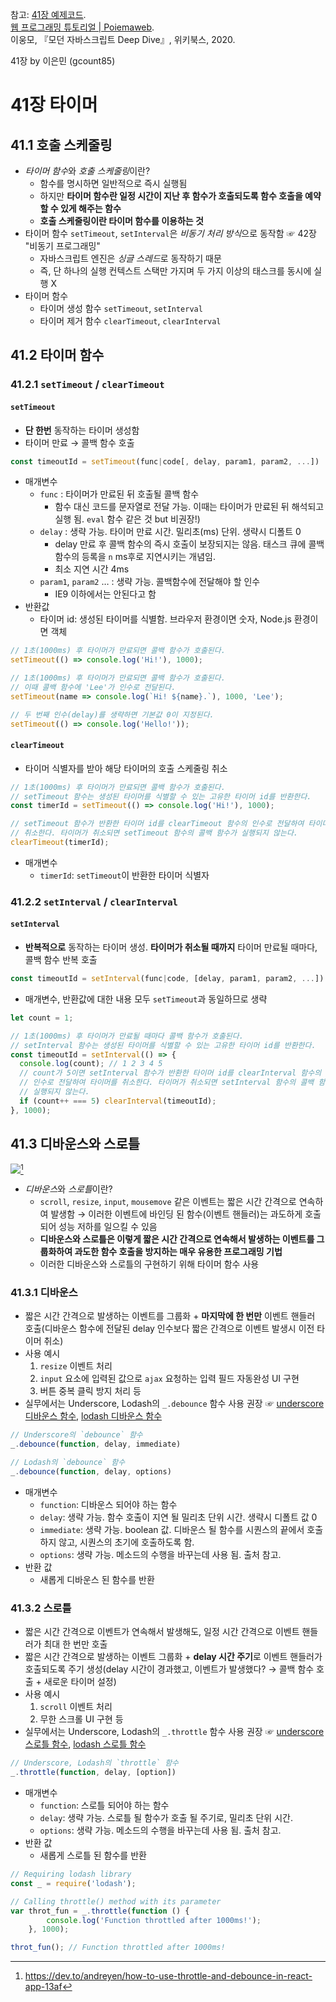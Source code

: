 
참고:
[41장 예제코드](https://github.com/wikibook/mjs/blob/master/41.md).<br>
[웹 프로그래밍 튜토리얼 | Poiemaweb](https://poiemaweb.com/).<br>
이웅모, 『모던 자바스크립트 Deep Dive』, 위키북스, 2020.

41장 by 이은민 (gcount85)

# 41장 타이머
## 41.1 호출 스케줄링
- *타이머 함수*와 *호출 스케줄링*이란?
	- 함수를 명시하면 일반적으로 즉시 실행됨
	- 하지만 **타이머 함수란 일정 시간이 지난 후 함수가 호출되도록 함수 호출을 예약할 수 있게 해주는 함수**
	- **호출 스케줄링이란 타이머 함수를 이용하는 것**
- 타이머 함수 `setTimeout`, `setInterval`은 *비동기 처리 방식*으로 동작함 ☞ 42장 "비동기 프로그래밍"
	- 자바스크립트 엔진은 *싱글 스레드*로 동작하기 때문
	- 즉, 단 하나의 실행 컨텍스트 스택만 가지며 두 가지 이상의 태스크를 동시에 실행 X
- 타이머 함수
	- 타이머 생성 함수 `setTimeout`, `setInterval`
	- 타이머 제거 함수 `clearTimeout`, `clearInterval`
## 41.2 타이머 함수
### 41.2.1 `setTimeout` / `clearTimeout`
#### `setTimeout`
- **단 한번** 동작하는 타이머 생성함
- 타이머 만료 → 콜백 함수 호출
```js
const timeoutId = setTimeout(func|code[, delay, param1, param2, ...])
```
- 매개변수
	- `func` : 타이머가 만료된 뒤 호출될 콜백 함수
		- 함수 대신 코드를 문자열로 전달 가능. 이때는 타이머가 만료된 뒤 해석되고 실행 됨. `eval` 함수 같은 것 but 비권장!)
	- `delay` : 생략 가능. 타이머 만료 시간. 밀리초(ms) 단위. 생략시 디폴트 0
		- delay 만료 후 콜백 함수의 즉시 호출이 보장되지는 않음. 태스크 큐에 콜백 함수의 등록을 `n` ms후로 지연시키는 개념임.
		- 최소 지연 시간 4ms
	- `param1`, `param2` … : 생략 가능. 콜백함수에 전달해야 할 인수
		- IE9 이하에서는 안된다고 함
- 반환값
	- 타이머 id: 생성된 타이머를 식별함. 브라우저 환경이면 숫자, Node.js 환경이면 객체
```js
// 1초(1000ms) 후 타이머가 만료되면 콜백 함수가 호출된다.
setTimeout(() => console.log('Hi!'), 1000);

// 1초(1000ms) 후 타이머가 만료되면 콜백 함수가 호출된다.
// 이때 콜백 함수에 'Lee'가 인수로 전달된다.
setTimeout(name => console.log(`Hi! ${name}.`), 1000, 'Lee');

// 두 번째 인수(delay)를 생략하면 기본값 0이 지정된다.
setTimeout(() => console.log('Hello!'));
```
#### `clearTimeout`
- 타이머 식별자를 받아 해당 타이머의 호출 스케줄링 취소
```js
// 1초(1000ms) 후 타이머가 만료되면 콜백 함수가 호출된다.
// setTimeout 함수는 생성된 타이머를 식별할 수 있는 고유한 타이머 id를 반환한다.
const timerId = setTimeout(() => console.log('Hi!'), 1000);

// setTimeout 함수가 반환한 타이머 id를 clearTimeout 함수의 인수로 전달하여 타이머를
// 취소한다. 타이머가 취소되면 setTimeout 함수의 콜백 함수가 실행되지 않는다.
clearTimeout(timerId);
```
- 매개변수
	- `timerId`: `setTimeout`이 반환한 타이머 식별자
### 41.2.2 `setInterval` / `clearInterval`
#### `setInterval`
- **반복적으로** 동작하는 타이머 생성. **타이머가 취소될 때까지** 타이머 만료될 때마다, 콜백 함수 반복 호출
```js
const timeoutId = setInterval(func|code, [delay, param1, param2, ...])
```
- 매개변수, 반환값에 대한 내용 모두 `setTimeout`과 동일하므로 생략
```js
let count = 1;

// 1초(1000ms) 후 타이머가 만료될 때마다 콜백 함수가 호출된다.
// setInterval 함수는 생성된 타이머를 식별할 수 있는 고유한 타이머 id를 반환한다.
const timeoutId = setInterval(() => {
  console.log(count); // 1 2 3 4 5
  // count가 5이면 setInterval 함수가 반환한 타이머 id를 clearInterval 함수의
  // 인수로 전달하여 타이머를 취소한다. 타이머가 취소되면 setInterval 함수의 콜백 함수가
  // 실행되지 않는다.
  if (count++ === 5) clearInterval(timeoutId);
}, 1000);
```
## 41.3 디바운스와 스로틀
![](https://res.cloudinary.com/practicaldev/image/fetch/s--vx2mKwaL--/c_limit%2Cf_auto%2Cfl_progressive%2Cq_auto%2Cw_880/https://dev-to-uploads.s3.amazonaws.com/uploads/articles/ou8jq54ijrn6epvqm6ss.png)[^1]
- *디바운스*와 *스로틀*이란?
	- `scroll`, `resize`, `input`, `mousemove` 같은 이벤트는 짧은 시간 간격으로 연속하여 발생함 → 이러한 이벤트에 바인딩 된 함수(이벤트 핸들러)는 과도하게 호출되어 성능 저하를 일으킬 수 있음
	- **디바운스와 스로틀은 이렇게 짧은 시간 간격으로 연속해서 발생하는 이벤트를 그룹화하여 과도한 함수 호출을 방지하는 매우 유용한 프로그래밍 기법**
	- 이러한 디바운스와 스로틀의 구현하기 위해 타이머 함수 사용
### 41.3.1 디바운스
- 짧은 시간 간격으로 발생하는 이벤트를 그룹화 + **마지막에 한 번만** 이벤트 핸들러 호출(디바운스 함수에 전달된 delay 인수보다 짧은 간격으로 이벤트 발생시 이전 타이머 취소)
- 사용 예시
	1. `resize` 이벤트 처리
	2. `input` 요소에 입력된 값으로 `ajax` 요청하는 입력 필드 자동완성 UI 구현
	3. 버튼 중복 클릭 방지 처리 등
- 실무에서는 Underscore, Lodash의 `_.debounce` 함수 사용 권장 ☞ [underscore 디바운스 함수](https://www.geeksforgeeks.org/underscore-_-debounce-function/), [lodash 디바운스 함수](https://www.geeksforgeeks.org/lodash-_-debounce-method/)
```js
// Underscore의 `debounce` 함수 
_.debounce(function, delay, immediate)

// Lodash의 `debounce` 함수
_.debounce(function, delay, options)
```
- 매개변수
	- `function`: 디바운스 되어야 하는 함수
	- `delay`: 생략 가능. 함수 호출이 지연 될 밀리초 단위 시간. 생략시 디폴트 값 0
	- `immediate`: 생략 가능. boolean 값. 디바운스 될 함수를 시퀀스의 끝에서 호출하지 않고, 시퀀스의 초기에 호출하도록 함.
	- `options`: 생략 가능. 메소드의 수행을 바꾸는데 사용 됨. 출처 참고.
- 반환 값
	- 새롭게 디바운스 된 함수를 반환
### 41.3.2 스로틀
- 짧은 시간 간격으로 이벤트가 연속해서 발생해도, 일정 시간 간격으로 이벤트 핸들러가 최대 한 번만 호출
- 짧은 시간 간격으로 발생하는 이벤트 그룹화 + **delay 시간 주기**로 이벤트 핸들러가 호출되도록 주기 생성(delay 시간이 경과했고, 이벤트가 발생했다? → 콜백 함수 호출 + 새로운 타이머 설정)
- 사용 예시
	1. `scroll` 이벤트 처리
	2. 무한 스크롤 UI 구현 등
- 실무에서는 Underscore, Lodash의 `_.throttle` 함수 사용 권장 ☞ [underscore 스로틀 함수](https://www.geeksforgeeks.org/underscore-_-throttle-function/), [lodash 스로틀 함수](https://www.geeksforgeeks.org/lodash-_-throttle-method/?ref=rp)
```js
// Underscore, Lodash의 `throttle` 함수 
_.throttle(function, delay, [option])
```
- 매개변수
	- `function`: 스로틀 되어야 하는 함수
	- `delay`: 생략 가능. 스로틀 될 함수가 호출 될 주기로, 밀리초 단위 시간.
	- `options`: 생략 가능. 메소드의 수행을 바꾸는데 사용 됨. 출처 참고.
- 반환 값
	- 새롭게 스로틀 된 함수를 반환
```js
// Requiring lodash library
const _ = require('lodash');

// Calling throttle() method with its parameter
var throt_fun = _.throttle(function () {
		console.log('Function throttled after 1000ms!');
	}, 1000);

throt_fun(); // Function throttled after 1000ms!
```
[^1]: https://dev.to/andreyen/how-to-use-throttle-and-debounce-in-react-app-13af
